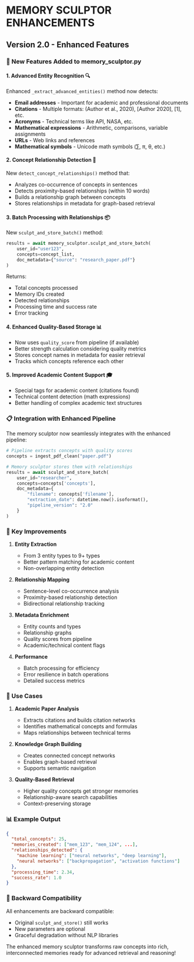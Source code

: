 # MEMORY SCULPTOR ENHANCEMENTS
## Version 2.0 - Enhanced Features

### 🚀 New Features Added to memory_sculptor.py

#### 1. **Advanced Entity Recognition** 🔍
Enhanced `_extract_advanced_entities()` method now detects:
- **Email addresses** - Important for academic and professional documents
- **Citations** - Multiple formats: (Author et al., 2020), [Author 2020], [1], etc.
- **Acronyms** - Technical terms like API, NASA, etc.
- **Mathematical expressions** - Arithmetic, comparisons, variable assignments
- **URLs** - Web links and references
- **Mathematical symbols** - Unicode math symbols (∑, π, θ, etc.)

#### 2. **Concept Relationship Detection** 🔗
New `detect_concept_relationships()` method that:
- Analyzes co-occurrence of concepts in sentences
- Detects proximity-based relationships (within 10 words)
- Builds a relationship graph between concepts
- Stores relationships in metadata for graph-based retrieval

#### 3. **Batch Processing with Relationships** 📦
New `sculpt_and_store_batch()` method:
```python
results = await memory_sculptor.sculpt_and_store_batch(
    user_id="user123",
    concepts=concept_list,
    doc_metadata={"source": "research_paper.pdf"}
)
```
Returns:
- Total concepts processed
- Memory IDs created
- Detected relationships
- Processing time and success rate
- Error tracking

#### 4. **Enhanced Quality-Based Storage** 📊
- Now uses `quality_score` from pipeline (if available)
- Better strength calculation considering quality metrics
- Stores concept names in metadata for easier retrieval
- Tracks which concepts reference each other

#### 5. **Improved Academic Content Support** 🎓
- Special tags for academic content (citations found)
- Technical content detection (math expressions)
- Better handling of complex academic text structures

### 📋 Integration with Enhanced Pipeline

The memory sculptor now seamlessly integrates with the enhanced pipeline:

```python
# Pipeline extracts concepts with quality scores
concepts = ingest_pdf_clean("paper.pdf")

# Memory sculptor stores them with relationships
results = await sculpt_and_store_batch(
    user_id="researcher",
    concepts=concepts['concepts'],
    doc_metadata={
        "filename": concepts['filename'],
        "extraction_date": datetime.now().isoformat(),
        "pipeline_version": "2.0"
    }
)
```

### 🔧 Key Improvements

1. **Entity Extraction**
   - From 3 entity types to 9+ types
   - Better pattern matching for academic content
   - Non-overlapping entity detection

2. **Relationship Mapping**
   - Sentence-level co-occurrence analysis
   - Proximity-based relationship detection
   - Bidirectional relationship tracking

3. **Metadata Enrichment**
   - Entity counts and types
   - Relationship graphs
   - Quality scores from pipeline
   - Academic/technical content flags

4. **Performance**
   - Batch processing for efficiency
   - Error resilience in batch operations
   - Detailed success metrics

### 🎯 Use Cases

1. **Academic Paper Analysis**
   - Extracts citations and builds citation networks
   - Identifies mathematical concepts and formulas
   - Maps relationships between technical terms

2. **Knowledge Graph Building**
   - Creates connected concept networks
   - Enables graph-based retrieval
   - Supports semantic navigation

3. **Quality-Based Retrieval**
   - Higher quality concepts get stronger memories
   - Relationship-aware search capabilities
   - Context-preserving storage

### 📊 Example Output

```json
{
  "total_concepts": 25,
  "memories_created": ["mem_123", "mem_124", ...],
  "relationships_detected": {
    "machine learning": ["neural networks", "deep learning"],
    "neural networks": ["backpropagation", "activation functions"]
  },
  "processing_time": 2.34,
  "success_rate": 1.0
}
```

### 🔄 Backward Compatibility

All enhancements are backward compatible:
- Original `sculpt_and_store()` still works
- New parameters are optional
- Graceful degradation without NLP libraries

The enhanced memory sculptor transforms raw concepts into rich, interconnected memories ready for advanced retrieval and reasoning!
